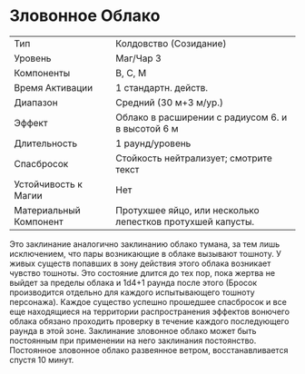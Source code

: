 
# Зловонное Облако

| | |
|---|---|
|Тип|Колдовство (Созидание)|
|Уровень| Маг/Чар 3|
|Компоненты| В, С, М|
|Время Активации| 1 стандартн. действ.|
|Диапазон| Средний (30 м+3 м/ур.)|
|Эффект| Облако в расширении с радиусом 6. и в высотой 6 м|
|Длительность| 1 раунд/уровень|
|Спасбросок| Стойкость нейтрализует; смотрите текст|
|Устойчивость к Магии| Нет|
|Материальный Компонент| Протухшее яйцо, или несколько лепестков протухшей капусты.|

Это заклинание аналогично заклинанию облако тумана, за тем лишь исключением, что пары возникающие в облаке вызывают тошноту. У живых существ попавших в зону действия этого облака возникает чувство тошноты. Это состояние длится до тех пор, пока жертва не выйдет за пределы облака и 1d4+1 раунда после этого (Бросок производится отдельно для каждого испытывающего тошноту персонажа). Каждое существо успешно прошедшее спасбросок и все еще находящиеся на территории распространения эффектов вонючего облака обязано проходить проверку в течение каждого последующего раунда в этой зоне. Заклинание зловонное облако может быть постоянным при применении на него заклинания постоянство. Постоянное зловонное облако развеянное ветром, восстанавливается спустя 10 минут.
